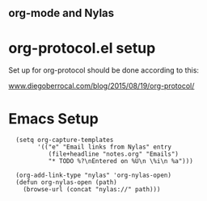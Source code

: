 
## org-mode and Nylas

# org-protocol.el setup
Set up for org-protocol should be done according to this:

www.diegoberrocal.com/blog/2015/08/19/org-protocol/

# Emacs Setup
``` elisp
  (setq org-capture-templates
        '(("e" "Email links from Nylas" entry
           (file+headline "notes.org" "Emails")
           "* TODO %?\nEntered on %U\n \%i\n %a")))

  (org-add-link-type "nylas" 'org-nylas-open)
  (defun org-nylas-open (path)
    (browse-url (concat "nylas://" path)))
```
